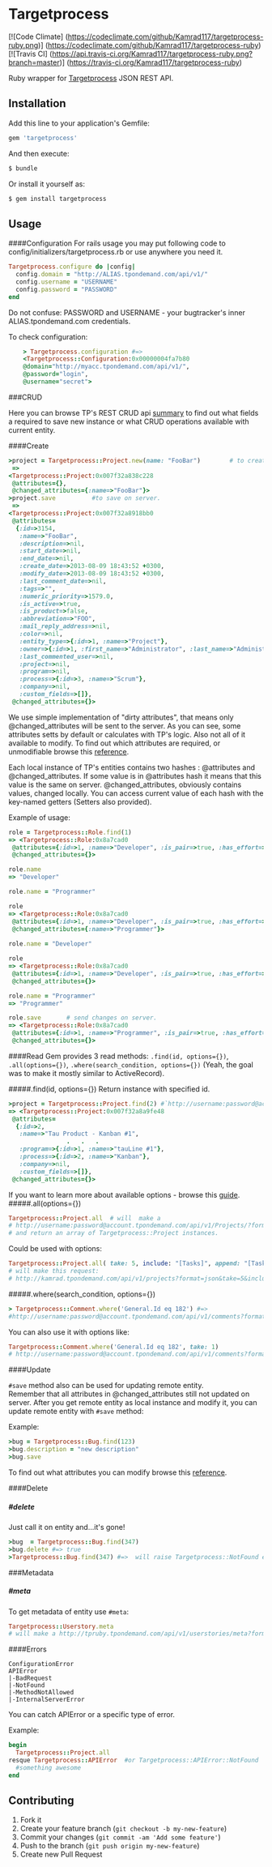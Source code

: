 # Targetprocess

[![Code Climate]
(https://codeclimate.com/github/Kamrad117/targetprocess-ruby.png)]
(https://codeclimate.com/github/Kamrad117/targetprocess-ruby)
[![Travis CI]
(https://api.travis-ci.org/Kamrad117/targetprocess-ruby.png?branch=master)]
(https://travis-ci.org/Kamrad117/targetprocess-ruby)

Ruby wrapper for [Targetprocess](http://www.targetprocess.com/) JSON REST API.

## Installation

Add this line to your application's Gemfile:

```ruby
gem 'targetprocess'
```
And then execute:
```bash
$ bundle
```
Or install it yourself as:
```bash
$ gem install targetprocess
```
## Usage

####Configuration
For rails usage you may put following code to 
config/initializers/targetprocess.rb or use anywhere you need it.
```ruby
Targetprocess.configure do |config|
  config.domain = "http://ALIAS.tpondemand.com/api/v1/"
  config.username = "USERNAME"
  config.password = "PASSWORD"
end  
```    
Do not confuse: 
PASSWORD and USERNAME - your bugtracker's inner ALIAS.tpondemand.com credentials.   
    
To check configuration:
```ruby
    > Targetprocess.configuration #=> 
    <Targetprocess::Configuration:0x00000004fa7b80
    @domain="http://myacc.tpondemand.com/api/v1/",
    @password="login",
    @username="secret">
```
###CRUD

Here you can browse TP's REST CRUD api 
[summary](http://dev.targetprocess.com/blog/2011/09/02/rest-crud-summary-table/)
to find out what fields a required to save new instance or what CRUD operations 
available with current entity.

####Create
```ruby
>project = Targetprocess::Project.new(name: "FooBar")        # to create it locally.
 =>    
<Targetprocess::Project:0x007f32a838c228
 @attributes={},
 @changed_attributes={:name=>"FooBar"}>
>project.save          #to save on server.
 => 
<Targetprocess::Project:0x007f32a8918bb0
 @attributes=
  {:id=>3154,
   :name=>"FooBar",
   :description=>nil,
   :start_date=>nil,
   :end_date=>nil,
   :create_date=>2013-08-09 18:43:52 +0300,
   :modify_date=>2013-08-09 18:43:52 +0300,
   :last_comment_date=>nil,
   :tags=>"",
   :numeric_priority=>1579.0,
   :is_active=>true,
   :is_product=>false,
   :abbreviation=>"FOO",
   :mail_reply_address=>nil,
   :color=>nil,
   :entity_type=>{:id=>1, :name=>"Project"},
   :owner=>{:id=>1, :first_name=>"Administrator", :last_name=>"Administrator"},
   :last_commented_user=>nil,
   :project=>nil,
   :program=>nil,
   :process=>{:id=>3, :name=>"Scrum"},
   :company=>nil,
   :custom_fields=>[]},
 @changed_attributes={}>
```

We use simple implementation of "dirty attributes", that means only 
@changed_attributes will be sent to the server. 
As you can see, some attributes setts by default or calculates with TP's logic.
Also not all of it available to modify.
To find out which attributes are required, or unmodifiable browse this 
[reference](http://md5.tpondemand.com/api/v1/index/meta).

Each local instance of TP's entities contains two hashes : 
@attributes and @changed_attributes. 
If some value is in @attributes
hash it means that this value is the same on server.
@changed_attributes, obviously contains values, changed locally.
You can access current value of each hash with the key-named getters
(Setters also provided).

Example of usage:

```ruby
role = Targetprocess::Role.find(1)
=> <Targetprocess::Role:0x8a7cad0
 @attributes={:id=>1, :name=>"Developer", :is_pair=>true, :has_effort=>true}
 @changed_attributes={}>

role.name 
=> "Developer"

role.name = "Programmer"

role
=> <Targetprocess::Role:0x8a7cad0
 @attributes={:id=>1, :name=>"Developer", :is_pair=>true, :has_effort=>true},
 @changed_attributes={:name=>"Programmer"}>
 
role.name = "Developer" 

role
=> <Targetprocess::Role:0x8a7cad0
 @attributes={:id=>1, :name=>"Developer", :is_pair=>true, :has_effort=>true},
 @changed_attributes={}>

role.name = "Programmer" 
=> "Programmer"

role.save       # send changes on server.
=> <Targetprocess::Role:0x8a7cad0  
 @attributes={:id=>1, :name=>"Programmer", :is_pair=>true, :has_effort=>true},
 @changed_attributes={}>
```

####Read
Gem provides 3 read methods: `.find(id, options={})`, `.all(options={})`, 
`.where(search_condition, options={})`
(Yeah, the goal was to make it mostly similar to ActiveRecord).

#####.find(id, options={})
Return instance with specified id. 
```ruby
>project = Targetprocess::Project.find(2) #`http://username:password@account.tpondemand.com/api/v1/Projects/2
=> <Targetprocess::Project:0x007f32a8a9fe48
 @attributes=
  {:id=>2,
   :name=>"Tau Product - Kanban #1",
                .   .   .
   :program=>{:id=>1, :name=>"tauLine #1"},
   :process=>{:id=>2, :name=>"Kanban"},
   :company=>nil,
   :custom_fields=>[]},
 @changed_attributes={}>
```
If you want to learn more about available options - browse this 
[guide](http://dev.targetprocess.com/rest/response_format).
#####.all(options={})

```ruby
Targetprocess::Project.all  # will  make a 
# http://username:password@account.tpondemand.com/api/v1/Projects/?format=json` request, 
# and return an array of Targetprocess::Project instances. 
```
Could be used with options:
```ruby
Targetprocess::Project.all( take: 5, include: "[Tasks]", append: "[Tasks-Count]") 
# will make this request:
# http://kamrad.tpondemand.com/api/v1/projects?format=json&take=5&include=[Tasks]&append=[Tasks-Count]
```    
#####.where(search_condition, options={})
 
```ruby
> Targetprocess::Comment.where('General.Id eq 182') #=> 
#http://username:password@account.tpondemand.com/api/v1/comments?format=json&where=General.Id%20eq%20183
```
You can also use it with options like:
```ruby
Targetprocess::Comment.where('General.Id eq 182', take: 1)
# http://username:password@account.tpondemand.com/api/v1/comments?format=json&where=General.Id%20eq%20182&take=1
```
####Update

`#save` method also can be used for updating remote entity.  
Remember that all attributes in @changed_attributes still not updated on 
server.
After you get remote entity as local instance and modify it, 
you can update remote entity with `#save` method:

Example:
```ruby    
>bug = Targetprocess::Bug.find(123)
>bug.description = "new description"
>bug.save
```    
To find out what attributes you can modify browse this 
[reference](http://md5.tpondemand.com/api/v1/index/meta).

####Delete

##### #delete
Just call it on entity and...it's gone!
```ruby
>bug  = Targetprocess::Bug.find(347)      
>bug.delete #=> true 
>Targetprocess::Bug.find(347) #=>  will raise Targetprocess::NotFound error
```

###Metadata
##### #meta
To get metadata of entity use `#meta`:
```ruby
Targetprocess::Userstory.meta
# will make a http://tpruby.tpondemand.com/api/v1/userstories/meta?format=json request.
```

####Errors
    
    ConfigurationError
    APIError
    |-BadRequest
    |-NotFound 
    |-MethodNotAllowed
    |-InternalServerError

You can catch APIError or a specific type of error.

Example:
```ruby
begin
  Targetprocess::Project.all
resque Targetprocess::APIError  #or Targetprocess::APIError::NotFound
  #something awesome
end
```
## Contributing

1. Fork it
2. Create your feature branch (`git checkout -b my-new-feature`)
3. Commit your changes (`git commit -am 'Add some feature'`)
4. Push to the branch (`git push origin my-new-feature`)
5. Create new Pull Request
